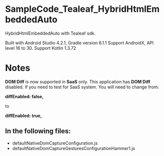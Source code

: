 # SampleCode_Tealeaf_HybridHtmlEmbeddedAuto
HybridHtmlEmbeddedAuto with Tealeaf sdk.

Built with Android Studio 4.2.1, Gradle version 6.1.1 
Support AndroidX, API level 16 to 30. Support Kotlin 1.3.72

# Notes
**DOM Diff** is now supported in **SaaS** only. This application has **DOM Diff** disabled. If you need to test for SaaS system. You will need to change from:

**diffEnabled: false,**

to 

**diffEnabled: true,**

## In the following files:

* defaultNativeDomCaptureConfiguration.js
* defaultNativeDomCaptureGesturesConfigurationHammer1.js
